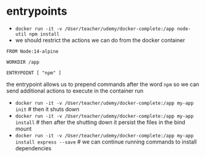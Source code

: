 # entrypoints

- `docker run -it -v /User/teacher/udemy/docker-complete:/app node-util npm install`
- we should restrict the actions we can do from the docker container
  
```
FROM Node:14-alpine

WORKDIR /app 

ENTRYPOINT [ "npm" ]
```

the entrypoint allows us to prepend commands after the word `npm` so we can send additional actions to execute in the container run

- `docker run -it -v /User/teacher/udemy/docker-complete:/app my-app init` # then it shuts down
- `docker run -it -v /User/teacher/udemy/docker-complete:/app my-app install` # then after the shutting down it persist the files in the bind mount
- `docker run -it -v /User/teacher/udemy/docker-complete:/app my-app install express --save` # we can continue running commands to install dependencies
